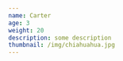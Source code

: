 ```yaml
---
name: Carter
age: 3
weight: 20
description: some description
thumbnail: /img/chiahuahua.jpg
---
```


